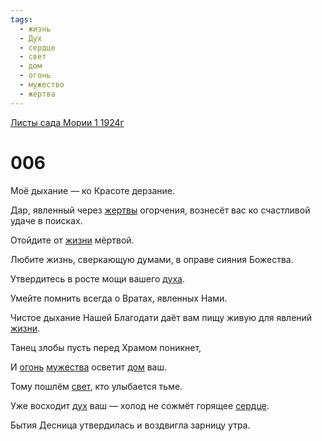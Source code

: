 ```yaml
---
tags:
  - жизнь
  - Дух
  - сердце
  - свет
  - дом
  - огонь
  - мужество
  - жертва
---
```


[Листы сада Мории 1 1924г](/agni/1924)

# 006
Моё дыхание — ко Красоте дерзание.   

Дар, явленный через [жертвы](/tag/#жертва) огорчения, вознесёт вас ко счастливой удаче в поисках.   

Отойдите от [жизни](/tag/#жизнь) мёртвой.   

Любите жизнь, сверкающую думами, в оправе сияния Божества.   

Утвердитесь в росте мощи вашего [духа](/tag/#Дух).   

Умейте помнить всегда о Вратах, явленных Нами.   

Чистое дыхание Нашей Благодати даёт вам пищу живую для явлений [жизни](/tag/#жизнь).   

Танец злобы пусть перед Храмом поникнет,   

И [огонь](/tag/#огонь) [мужества](/tag/#мужество) осветит [дом](/tag/#дом) ваш.   

Тому пошлём [свет](/tag/#свет), кто улыбается тьме.   

Уже восходит [дух](/tag/#Дух) ваш — холод не сожмёт горящее [сердце](/tag/#сердце).   

Бытия Десница утвердилась и воздвигла зарницу утра.   

